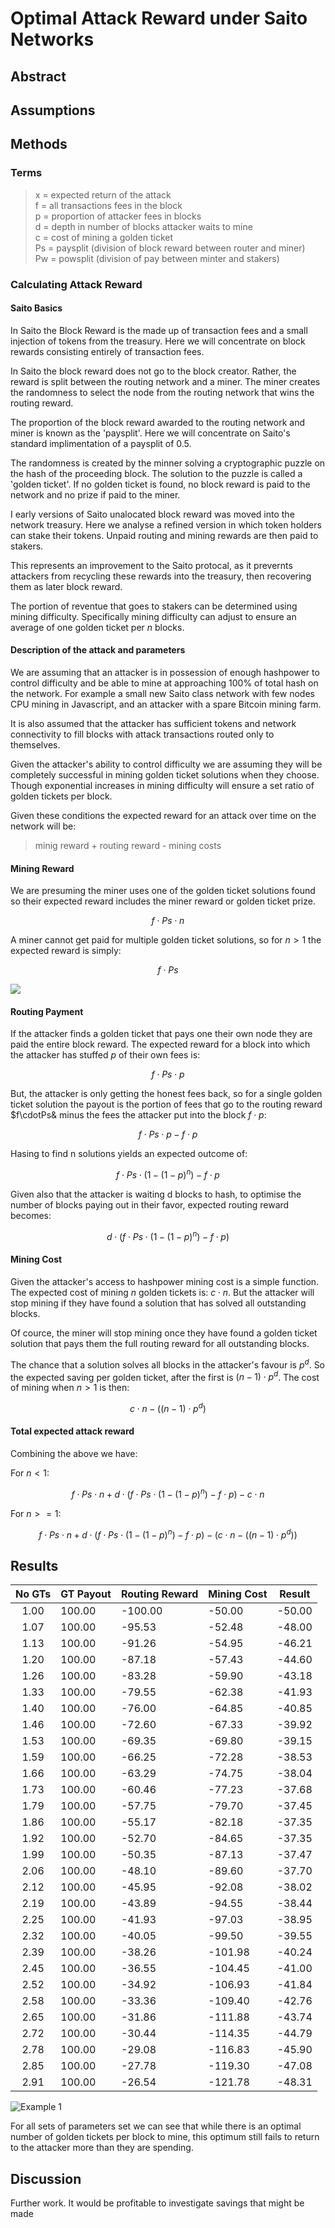 # Optimal Attack Reward under Saito Networks


## Abstract


## Assumptions


## Methods

### Terms
>x = expected return of the attack \
>f = all transactions fees in the block \
>p = proportion of attacker fees in blocks \
>d = depth in number of blocks attacker waits to mine \
>c = cost of mining a golden ticket \
>Ps = paysplit (division of block reward between router and miner) \
>Pw = powsplit (division of pay between minter and stakers)

### Calculating Attack Reward

#### Saito Basics


In Saito the Block Reward is the made up of transaction fees and a small injection of tokens from the treasury. Here we will concentrate on block rewards consisting entirely of transaction fees.

In Saito the block reward does not go to the block creator. Rather, the reward is split between the routing network and a miner. The miner creates the randomness to select the node from the routing network that wins the routing reward. 

The proportion of the block reward awarded to the routing network and miner is known as the 'paysplit'. Here we will concentrate on Saito's standard implimentation of a paysplit of 0.5. 

The randomness is created by the minner solving a cryptographic puzzle on the hash of the proceeding block. The solution to the puzzle is called a 'golden ticket'. If no golden ticket is found, no block reward is paid to the network and no prize if paid to the miner.

I early versions of Saito unalocated block reward was moved into the network treasury. Here we analyse a refined version in which token holders can stake their tokens. Unpaid routing and mining rewards are then paid to stakers.

This represents an improvement to the Saito protocal, as it prevernts attackers from recycling these rewards into the treasury, then recovering them as later block reward.

The portion of reventue that goes to stakers can be determined using mining difficulty. Specifically mining difficulty can adjust to ensure an average of one golden ticket per _n_ blocks.

#### Description of the attack and parameters
We are assuming that an attacker is in possession of enough hashpower to control difficulty and be able to mine at approaching 100% of total hash on the network. For example a small new Saito class network with few nodes CPU mining in Javascript, and an attacker with a spare Bitcoin mining farm.

It is also assumed that the attacker has sufficient tokens and network connectivity to fill blocks with attack transactions routed only to themselves.

Given the attacker's ability to control difficulty we are assuming they will be completely successful in mining golden ticket solutions when they choose. Though exponential increases in mining difficulty will ensure a set ratio of golden tickets per block.

Given these conditions the expected reward for an attack over time on the network will be:

> minig reward + routing reward - mining costs


#### Mining Reward
We are presuming the miner uses one of the golden ticket solutions found so their expected reward includes the miner reward or golden ticket prize.

$$ f \cdot Ps \cdot n $$

A miner cannot get paid for multiple golden ticket solutions, so for $n >1$ the expected reward is simply:

$$ f \cdot Ps$$

<img src="https://render.githubusercontent.com/render/math?invert_in_darkmode&math=f \cdot Ps">

#### Routing Payment

If the attacker finds a golden ticket that pays one their own node they are paid the entire block reward. The expected reward for a block into which the attacker has stuffed _p_ of their own fees is:

$$ f \cdot Ps \cdot p $$ 

But, the attacker is only getting the honest fees back, so for a single golden ticket solution the payout is the portion of fees that go to the routing reward $f\cdotPs& minus the fees the attacker put into the block $f\cdot p$:

$$ f \cdot Ps \cdot p - f \cdot p $$ 

Hasing to find n solutions yields an expected outcome of:

$$ f \cdot Ps \cdot (1-(1-p)^n) - f \cdot p$$

Given also that the attacker is waiting d blocks to hash, to optimise the number of blocks paying out in their favor, expected routing reward becomes:

$$ d \cdot (f \cdot Ps \cdot (1-(1-p)^n) - f \cdot p) $$


#### Mining Cost

Given the attacker's access to hashpower mining cost is a simple function. The expected cost of mining _n_ golden tickets is: $c \cdot n$. But the attacker will stop mining if they have found a solution that has solved all outstanding blocks.

Of cource, the miner will stop mining once they have found a golden ticket solution that pays them the full routing reward for all outstanding blocks.

The chance that a solution solves all blocks in the attacker's favour is $p^d$. So the expected saving per golden ticket, after the first is $(n-1) \cdot p^d$. The cost of mining when $n > 1$ is then:

$$ c \cdot n - ((n-1) \cdot p^d) $$

#### Total expected attack reward

Combining the above we have: 

For $n <1$:

$$ f \cdot Ps \cdot n + d \cdot (f \cdot Ps \cdot (1-(1-p)^n) - f \cdot p)- c \cdot n $$

For $n >= 1$:

$$ f \cdot Ps \cdot n + d \cdot (f \cdot Ps \cdot (1-(1-p)^n) - f \cdot p)- (c \cdot n - ((n-1) \cdot p^d)) $$

## Results

| No GTs | GT Payout | Routing Reward | Mining Cost | Result |
|:------:|-----------|----------------|-------------|--------|
| 1.00   | 100.00    | -100.00        | -50.00      | -50.00 |
| 1.07   | 100.00    | -95.53         | -52.48      | -48.00 |
| 1.13   | 100.00    | -91.26         | -54.95      | -46.21 |
| 1.20   | 100.00    | -87.18         | -57.43      | -44.60 |
| 1.26   | 100.00    | -83.28         | -59.90      | -43.18 |
| 1.33   | 100.00    | -79.55         | -62.38      | -41.93 |
| 1.40   | 100.00    | -76.00         | -64.85      | -40.85 |
| 1.46   | 100.00    | -72.60         | -67.33      | -39.92 |
| 1.53   | 100.00    | -69.35         | -69.80      | -39.15 |
| 1.59   | 100.00    | -66.25         | -72.28      | -38.53 |
| 1.66   | 100.00    | -63.29         | -74.75      | -38.04 |
| 1.73   | 100.00    | -60.46         | -77.23      | -37.68 |
| 1.79   | 100.00    | -57.75         | -79.70      | -37.45 |
| 1.86   | 100.00    | -55.17         | -82.18      | -37.35 |
| 1.92   | 100.00    | -52.70         | -84.65      | -37.35 |
| 1.99   | 100.00    | -50.35         | -87.13      | -37.47 |
| 2.06   | 100.00    | -48.10         | -89.60      | -37.70 |
| 2.12   | 100.00    | -45.95         | -92.08      | -38.02 |
| 2.19   | 100.00    | -43.89         | -94.55      | -38.44 |
| 2.25   | 100.00    | -41.93         | -97.03      | -38.95 |
| 2.32   | 100.00    | -40.05         | -99.50      | -39.55 |
| 2.39   | 100.00    | -38.26         | -101.98     | -40.24 |
| 2.45   | 100.00    | -36.55         | -104.45     | -41.00 |
| 2.52   | 100.00    | -34.92         | -106.93     | -41.84 |
| 2.58   | 100.00    | -33.36         | -109.40     | -42.76 |
| 2.65   | 100.00    | -31.86         | -111.88     | -43.74 |
| 2.72   | 100.00    | -30.44         | -114.35     | -44.79 |
| 2.78   | 100.00    | -29.08         | -116.83     | -45.90 |
| 2.85   | 100.00    | -27.78         | -119.30     | -47.08 |
| 2.91   | 100.00    | -26.54         | -121.78     | -48.31 |

![Example 1](https://raw.githubusercontent.com/SaitoTech/saito/master/docs/whitepaper/svgs/ex1.svg?sanitize=true)

For all sets of parameters set we can see that while there is an optimal number of golden tickets per block to mine, this optimum still fails to return to the attacker more than they are spending.

## Discussion





Further work. It would be profitable to investigate savings that might be made 